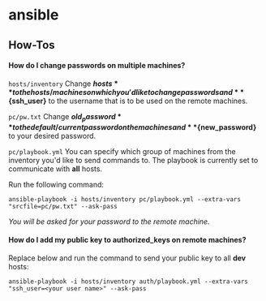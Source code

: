 # ansible

## How-Tos
#### How do I change passwords on multiple machines?

`hosts/inventory`
Change **${hosts}** to the hosts/machines on which you'd like to change passwords and
**${ssh_user}** to the username that is to be used on the remote machines.

`pc/pw.txt`
Change **${old_password}** to the default/current password on the machines and **${new_password}** to your desired password.

`pc/playbook.yml`
You can specify which group of machines from the inventory you'd like to send commands to. The playbook
is currently set to communicate with **all** hosts.

Run the following command:
```
ansible-playbook -i hosts/inventory pc/playbook.yml --extra-vars "srcfile=pc/pw.txt" --ask-pass
```
_You will be asked for your password to the remote machine._

#### How do I add my public key to authorized_keys on remote machines?

Replace <your user name> below and run the command to send your public key to all **dev** hosts:
```
ansible-playbook -i hosts/inventory auth/playbook.yml --extra-vars "ssh_user=<your user name>" --ask-pass
```